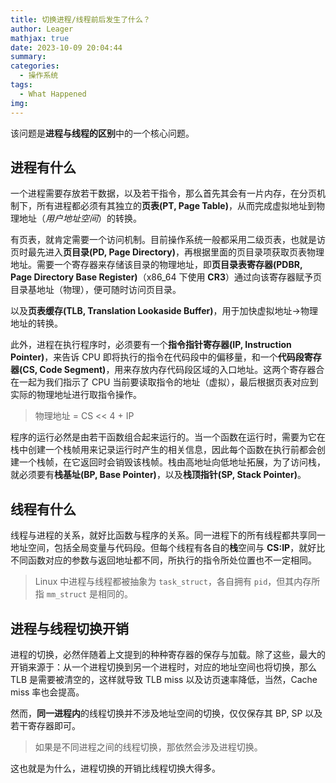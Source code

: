 ```yaml
---
title: 切换进程/线程前后发生了什么？
author: Leager
mathjax: true
date: 2023-10-09 20:04:44
summary:
categories:
  - 操作系统
tags:
  - What Happened
img:
---
```


该问题是**进程与线程的区别**中的一个核心问题。

<!--more-->

## 进程有什么

一个进程需要存放若干数据，以及若干指令，那么首先其会有一片内存，在分页机制下，所有进程都必须有其独立的**页表(PT, Page Table)**，从而完成虚拟地址到物理地址（*用户地址空间*）的转换。

有页表，就肯定需要一个访问机制。目前操作系统一般都采用二级页表，也就是访页时最先进入**页目录(PD, Page Directory)**，再根据里面的页目录项获取页表物理地址。需要一个寄存器来存储该目录的物理地址，即**页目录表寄存器(PDBR, Page Directory Base Register)**（x86_64 下使用 **CR3**）通过向该寄存器赋予页目录基地址（物理），便可随时访问页目录。

以及**页表缓存(TLB, Translation Lookaside Buffer)**，用于加快虚拟地址->物理地址的转换。

此外，进程在执行程序时，必须要有一个**指令指针寄存器(IP, Instruction Pointer)**，来告诉 CPU 即将执行的指令在代码段中的偏移量，和一个**代码段寄存器(CS, Code Segment)**，用来存放内存代码段区域的入口地址。这两个寄存器合在一起为我们指示了 CPU 当前要读取指令的地址（虚拟），最后根据页表对应到实际的物理地址进行取指令操作。

> 物理地址 = CS << 4 + IP

程序的运行必然是由若干函数组合起来运行的。当一个函数在运行时，需要为它在栈中创建一个栈帧用来记录运行时产生的相关信息，因此每个函数在执行前都会创建一个栈帧，在它返回时会销毁该栈帧。栈由高地址向低地址拓展，为了访问栈，就必须要有**栈基址(BP, Base Pointer)**，以及**栈顶指针(SP, Stack Pointer)**。

## 线程有什么

线程与进程的关系，就好比函数与程序的关系。同一进程下的所有线程都共享同一地址空间，包括全局变量与代码段。但每个线程有各自的**栈**空间与 **CS:IP**，就好比不同函数对应的参数与返回地址都不同，所执行的指令所处位置也不一定相同。

> Linux 中进程与线程都被抽象为 `task_struct`，各自拥有 `pid`，但其内存所指 `mm_struct` 是相同的。

## 进程与线程切换开销

进程的切换，必然伴随着上文提到的种种寄存器的保存与加载。除了这些，最大的开销来源于：从一个进程切换到另一个进程时，对应的地址空间也将切换，那么 TLB 是需要被清空的，这样就导致 TLB miss 以及访页速率降低，当然，Cache miss 率也会提高。

然而，**同一进程内**的线程切换并不涉及地址空间的切换，仅仅保存其 BP, SP 以及若干寄存器即可。

> 如果是不同进程之间的线程切换，那依然会涉及进程切换。

这也就是为什么，进程切换的开销比线程切换大得多。